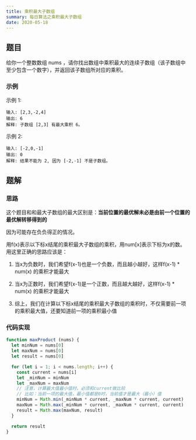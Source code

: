```yaml
---
title: 乘积最大子数组
summary: 每日算法之乘积最大子数组
date: 2020-05-18
---
```


## 题目

给你一个整数数组 nums ，请你找出数组中乘积最大的连续子数组（该子数组中至少包含一个数字），并返回该子数组所对应的乘积。

### 示例

示例 1:

```
输入: [2,3,-2,4]
输出: 6
解释: 子数组 [2,3] 有最大乘积 6。
```

示例 2:

```
输入: [-2,0,-1]
输出: 0
解释: 结果不能为 2, 因为 [-2,-1] 不是子数组。
```

## 题解

### 思路

这个题目和和最大子数组的最大区别是：**当前位置的最优解未必是由前一个位置的最优解转移得到的**

因为可能存在负负得正的情况。

用f(x)表示以下标x结尾的乘积最大子数组的乘积，用num[x]表示下标为x的数。用这里正确的思路应该是：

1. 当x为负数时，我们希望f(x-1)也是一个负数，而且越小越好，这样f(x-1) * num(x) 的乘积才能最大

2. 当x为正数时，我们希望f(x-1)是一个正数，而且越大越好，这样f(x-1) * num(x) 的乘积才能最大

3. 综上，我们在计算以下标x结尾的乘积最大子数组的乘积时，不仅需要前一项的乘积最大值，还要知道前一项的乘积最小值

### 代码实现

```js
function maxProduct (nums) {
  let minNum = nums[0]
  let maxNum = nums[0]
  let result = nums[0]

  for (let i = 1; i < nums.length; i++) {
    const current = nums[i]
    let _minNum = minNum
    let _maxNum = maxNum
    // 注意，计算最大值最小值时，必须和current做比较
    // 比如：当前一项的最大值，最小值都是0时，当前值才是最大（最小）值
    minNum = Math.min(_minNum * current, _maxNum * current, current)
    maxNum = Math.max(_minNum * current, _maxNum * current, current)
    result = Math.max(maxNum, result)
  }

  return result
}
```


